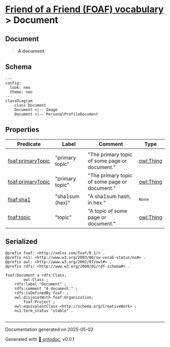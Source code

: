 # [Friend of a Friend (FOAF) vocabulary](../homepage.md) > Document

## Document

> **A document.**

## Schema

```mermaid
---
config:
  look: neo
  theme: neo
---
classDiagram
    class Document
    Document <|-- Image
    Document <|-- PersonalProfileDocument
```


## Properties
| Predicate | Label | Comment | Type |
| -------------------------------- | -------------------------------- | ------------------------------------ | ---- |
| |
|[foaf:primaryTopic](../property/primaryTopic.md) | "primary topic" | "The primary topic of some page or document." |[owl:Thing](<http://www.w3.org/2002/07/owl#Thing>) | |
|[foaf:primaryTopic](../property/primaryTopic.md) | "primary topic" | "The primary topic of some page or document." |[owl:Thing](<http://www.w3.org/2002/07/owl#Thing>) | |
|[foaf:sha1](../property/sha1.md) | "sha1sum (hex)" | "A sha1sum hash, in hex." |<kbd>None</kbd> | |
|[foaf:topic](../property/topic.md) | "topic" | "A topic of some page or document." |[owl:Thing](<http://www.w3.org/2002/07/owl#Thing>) |


## Serialized

```ttl
@prefix foaf: <http://xmlns.com/foaf/0.1/> .
@prefix ns1: <http://www.w3.org/2003/06/sw-vocab-status/ns#> .
@prefix owl: <http://www.w3.org/2002/07/owl#> .
@prefix rdfs: <http://www.w3.org/2000/01/rdf-schema#> .

foaf:Document a rdfs:Class,
        owl:Class ;
    rdfs:label "Document" ;
    rdfs:comment "A document." ;
    rdfs:isDefinedBy foaf: ;
    owl:disjointWith foaf:Organization,
        foaf:Project ;
    owl:equivalentClass <http://schema.org/CreativeWork> ;
    ns1:term_status "stable" .


```

---

Documentation generated on 2025-05-02

Generated with [📑 ontodoc](https://github.com/StephaneBranly/ontodoc), *v0.0.1*